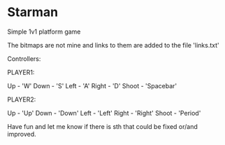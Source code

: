 # Starman
Simple 1v1 platform game

The bitmaps are not mine and links to them are added to the file 'links.txt'

Controllers:

PLAYER1:

Up - 'W'
Down - 'S'
Left - 'A'
Right - 'D'
Shoot - 'Spacebar'

PLAYER2:

Up - 'Up'
Down - 'Down'
Left - 'Left'
Right - 'Right'
Shoot - 'Period'

Have fun and let me know if there is sth that could be fixed or/and improved.
